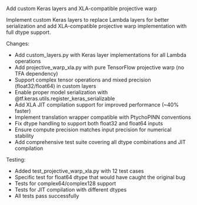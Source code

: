 Add custom Keras layers and XLA-compatible projective warp

Implement custom Keras layers to replace Lambda layers for better serialization
and add XLA-compatible projective warp implementation with full dtype support.

Changes:
- Add custom_layers.py with Keras layer implementations for all Lambda operations
- Add projective_warp_xla.py with pure TensorFlow projective warp (no TFA dependency)
- Support complex tensor operations and mixed precision (float32/float64) in custom layers
- Enable proper model serialization with @tf.keras.utils.register_keras_serializable
- Add XLA JIT compilation support for improved performance (~40% faster)
- Implement translation wrapper compatible with PtychoPINN conventions
- Fix dtype handling to support both float32 and float64 inputs
- Ensure compute precision matches input precision for numerical stability
- Add comprehensive test suite covering all dtype combinations and JIT compilation

Testing:
- Added test_projective_warp_xla.py with 12 test cases
- Specific test for float64 dtype that would have caught the original bug
- Tests for complex64/complex128 support
- Tests for JIT compilation with different dtypes
- All tests pass successfully